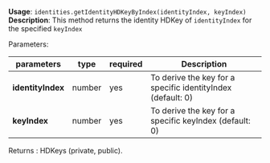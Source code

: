 **Usage**: `identities.getIdentityHDKeyByIndex(identityIndex, keyIndex)`      
**Description**: This method returns the identity HDKey of `identityIndex` for the specified `keyIndex`  

Parameters: 

| parameters          | type      | required       | Description                                                                     |  
|---------------------|-----------|----------------| --------------------------------------------------------------------------------|
| **identityIndex**   | number    | yes            | To derive the key for a specific identityIndex (default: 0)                     |
| **keyIndex**        | number    | yes            | To derive the key for a specific keyIndex (default: 0)                          |

Returns : HDKeys (private, public).
